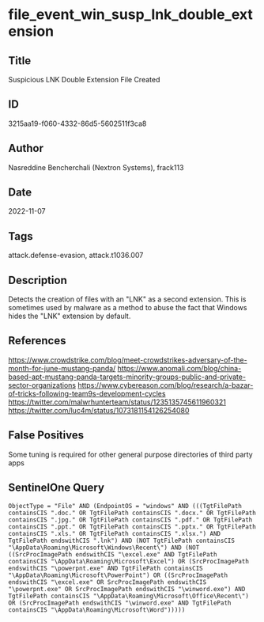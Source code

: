 # file_event_win_susp_lnk_double_extension

## Title
Suspicious LNK Double Extension File Created

## ID
3215aa19-f060-4332-86d5-5602511f3ca8

## Author
Nasreddine Bencherchali (Nextron Systems), frack113

## Date
2022-11-07

## Tags
attack.defense-evasion, attack.t1036.007

## Description
Detects the creation of files with an "LNK" as a second extension. This is sometimes used by malware as a method to abuse the fact that Windows hides the "LNK" extension by default.


## References
https://www.crowdstrike.com/blog/meet-crowdstrikes-adversary-of-the-month-for-june-mustang-panda/
https://www.anomali.com/blog/china-based-apt-mustang-panda-targets-minority-groups-public-and-private-sector-organizations
https://www.cybereason.com/blog/research/a-bazar-of-tricks-following-team9s-development-cycles
https://twitter.com/malwrhunterteam/status/1235135745611960321
https://twitter.com/luc4m/status/1073181154126254080

## False Positives
Some tuning is required for other general purpose directories of third party apps

## SentinelOne Query
```
ObjectType = "File" AND (EndpointOS = "windows" AND (((TgtFilePath containsCIS ".doc." OR TgtFilePath containsCIS ".docx." OR TgtFilePath containsCIS ".jpg." OR TgtFilePath containsCIS ".pdf." OR TgtFilePath containsCIS ".ppt." OR TgtFilePath containsCIS ".pptx." OR TgtFilePath containsCIS ".xls." OR TgtFilePath containsCIS ".xlsx.") AND TgtFilePath endswithCIS ".lnk") AND (NOT TgtFilePath containsCIS "\AppData\Roaming\Microsoft\Windows\Recent\") AND (NOT ((SrcProcImagePath endswithCIS "\excel.exe" AND TgtFilePath containsCIS "\AppData\Roaming\Microsoft\Excel") OR (SrcProcImagePath endswithCIS "\powerpnt.exe" AND TgtFilePath containsCIS "\AppData\Roaming\Microsoft\PowerPoint") OR ((SrcProcImagePath endswithCIS "\excel.exe" OR SrcProcImagePath endswithCIS "\powerpnt.exe" OR SrcProcImagePath endswithCIS "\winword.exe") AND TgtFilePath containsCIS "\AppData\Roaming\Microsoft\Office\Recent\") OR (SrcProcImagePath endswithCIS "\winword.exe" AND TgtFilePath containsCIS "\AppData\Roaming\Microsoft\Word")))))

```